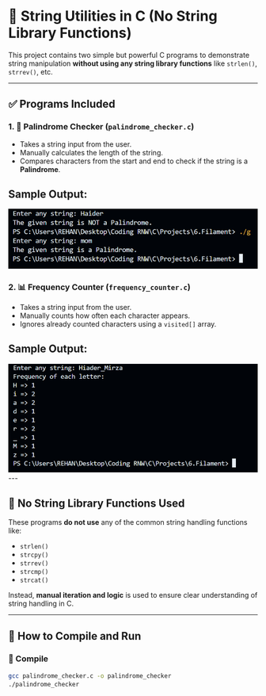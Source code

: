 # 🧠 String Utilities in C (No String Library Functions)

This project contains two simple but powerful C programs to demonstrate string manipulation **without using any string library functions** like `strlen()`, `strrev()`, etc.

---

## ✅ Programs Included

### 1. 🚦 Palindrome Checker (`palindrome_checker.c`)
- Takes a string input from the user.
- Manually calculates the length of the string.
- Compares characters from the start and end to check if the string is a **Palindrome**.

## Sample Output:
<img src="../../images/1.Palindrome_Checker.png" alr="haider">

### 2. 📊 Frequency Counter (`frequency_counter.c`)
- Takes a string input from the user.
- Manually counts how often each character appears.
- Ignores already counted characters using a `visited[]` array.

## Sample Output:
<img src="../../images/2.Frequency_Counter.png" alr="haider">
---

## 🚫 No String Library Functions Used

These programs **do not use** any of the common string handling functions like:
- `strlen()`
- `strcpy()`
- `strrev()`
- `strcmp()`
- `strcat()`

Instead, **manual iteration and logic** is used to ensure clear understanding of string handling in C.

---

## 🔧 How to Compile and Run

### 📌 Compile

```bash
gcc palindrome_checker.c -o palindrome_checker
./palindrome_checker

